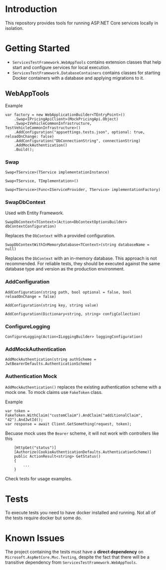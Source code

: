 # Introduction

This repository provides tools for running ASP.NET Core services locally in isolation.

# Getting Started

- `ServicesTestFramework.WebAppTools` contains extension classes that help start and configure services for local execution.
- `ServicesTestFramework.DatabaseContainers` contains classes for starting Docker containers with a database and applying migrations to it.

## WebAppTools

Example
```
var factory = new WebApplicationBuilder<TEntryPoint>()
    .Swap<IPricingApiClient>(MockPricingApi.Object)
    .Swap<IVehicleCommonInfrastructure, TestVehicleCommonInfrastructure>()
    .AddConfiguration("appsettings.tests.json", optional: true, reloadOnChange: false)
    .AddConfiguration("DbConnectionString", connectionString)
    .AddMockAuthentication()
    .Build();
```

### Swap

`Swap<TService>(TService implementationInstance)`

`Swap<TService, TImplementation>()`

`Swap<TService>(Func<IServiceProvider, TService> implementationFactory)`

### SwapDbContext

Used with Entity Framework.

`SwapDbContext<TContext>(Action<DbContextOptionsBuilder> dbContextConfiguration)`

Replaces the `DbContext` with a provided configuration.

`SwapDbContextWithInMemoryDatabase<TContext>(string databaseName = null)`

Replaces the `DbContext` with an in-memory database. 
This approach is not recommended. For reliable tests, they should be executed against the same database type and version as the production environment.

### AddConfiguration

`AddConfiguration(string path, bool optional = false, bool reloadOnChange = false)`

`AddConfiguration(string key, string value)`

`AddConfiguration(Dictionary<string, string> configCollection)`

### ConfigureLogging

`ConfigureLogging(Action<ILoggingBuilder> loggingConfiguration)`

### AddMockAuthentication

`AddMockAuthentication(string authScheme = JwtBearerDefaults.AuthenticationScheme)`

### Authentication Mock

`AddMockAuthentication()` replaces the existing authentication scheme with a mock one.
To mock claims use `FakeToken` class.

Example
```
var token = FakeToken.WithClaim("customClaim").AndClaim("additionalClaim", "42").AndJwtId();
var response = await Client.GetSomething(request, token);
```
Becuase mock uses the `Bearer` scheme, it will not work with controllers like this
```
    [HttpGet("status")]
    [Authorize(CookieAuthenticationDefaults.AuthenticationScheme)]
    public ActionResult<string> GetStatus()
    {
        ...
    }
```

Check tests for usage examples.

# Tests

To execute tests you need to have docker installed and running. Not all of the tests require docker but some do.

# Known Issues

The project containing the tests must have a **direct dependency** on `Microsoft.AspNetCore.Mvc.Testing`, despite the fact that there will be a transitive dependency from `ServicesTestFramework.WebAppTools`.